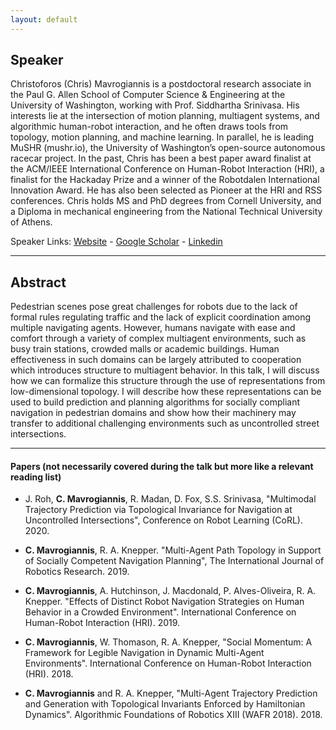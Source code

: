 ```yaml
---
layout: default
---
```

## Speaker

Christoforos (Chris) Mavrogiannis is a postdoctoral research associate in the Paul G. Allen School of Computer Science & Engineering at the University of Washington, working with Prof. Siddhartha Srinivasa. His interests lie at the intersection of motion planning, multiagent systems, and algorithmic human-robot interaction, and he often draws tools from topology, motion planning, and machine learning. In parallel, he is leading MuSHR (mushr.io), the University of Washington’s open-source autonomous racecar project. In the past, Chris has been a best paper award finalist at the ACM/IEEE International Conference on Human-Robot Interaction (HRI), a finalist for the Hackaday Prize and a winner of the Robotdalen International Innovation Award. He has also been selected as Pioneer at the HRI and RSS conferences. Chris holds MS and PhD degrees from Cornell University, and a Diploma in mechanical engineering from the National Technical University of Athens.

Speaker Links: [Website](https://chrismavrogiannis.com/) - [Google Scholar](https://scholar.google.com/citations?user=dTV6Zj4AAAAJ&hl=en) - [Linkedin](https://www.linkedin.com/in/mavrogiannis/)

---

## Abstract
Pedestrian scenes pose great challenges for robots due to the lack of formal rules regulating traffic and the lack of explicit coordination among multiple navigating agents. However, humans navigate with ease and comfort through a variety of complex multiagent environments, such as busy train stations, crowded malls or academic buildings.  Human effectiveness in such domains can be largely attributed to cooperation which introduces structure to multiagent behavior. In this talk, I will discuss how we can formalize this structure through the use of representations from low-dimensional topology. I will describe how these representations can be used to build prediction and planning algorithms for socially compliant navigation in pedestrian domains and show how their machinery may transfer to additional challenging environments such as uncontrolled street intersections.  

---

#### Papers (not necessarily covered during the talk but more like a relevant reading list)

* J. Roh, **C. Mavrogiannis**, R. Madan, D. Fox, S.S. Srinivasa, "Multimodal Trajectory Prediction via Topological Invariance for Navigation at Uncontrolled Intersections", Conference on Robot Learning (CoRL). 2020.

* **C. Mavrogiannis**, R. A. Knepper. "Multi-Agent Path Topology in Support of Socially Competent Navigation Planning", The International Journal of Robotics Research. 2019. 

* **C. Mavrogiannis**, A. Hutchinson, J. Macdonald, P. Alves-Oliveira, R. A. Knepper. "Effects of Distinct Robot Navigation Strategies on Human Behavior in a Crowded Environment". International Conference on Human-Robot Interaction (HRI). 2019.

* **C. Mavrogiannis**, W. Thomason, R. A. Knepper, "Social Momentum: A Framework for Legible Navigation in Dynamic Multi-Agent Environments". International Conference on Human-Robot Interaction (HRI). 2018.

* **C. Mavrogiannis** and R. A. Knepper, "Multi-Agent Trajectory Prediction and Generation with Topological Invariants Enforced by Hamiltonian Dynamics". Algorithmic Foundations of Robotics XIII (WAFR 2018). 2018.